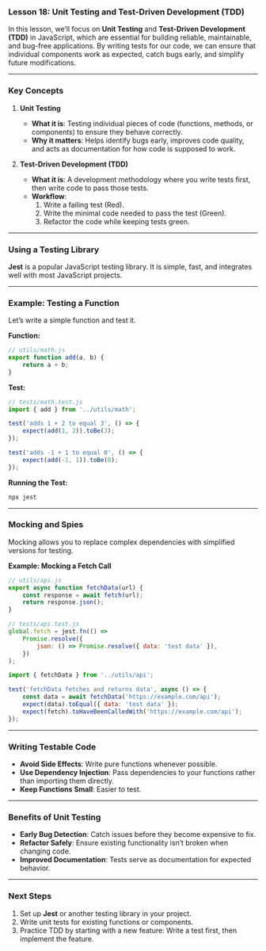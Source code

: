 ### Lesson 18: Unit Testing and Test-Driven Development (TDD)

In this lesson, we’ll focus on **Unit Testing** and **Test-Driven Development (TDD)** in JavaScript, which are essential for building reliable, maintainable, and bug-free applications. By writing tests for our code, we can ensure that individual components work as expected, catch bugs early, and simplify future modifications.

---

### **Key Concepts**
1. **Unit Testing**
   - **What it is**: Testing individual pieces of code (functions, methods, or components) to ensure they behave correctly.
   - **Why it matters**: Helps identify bugs early, improves code quality, and acts as documentation for how code is supposed to work.

2. **Test-Driven Development (TDD)**
   - **What it is**: A development methodology where you write tests first, then write code to pass those tests.
   - **Workflow**:
     1. Write a failing test (Red).
     2. Write the minimal code needed to pass the test (Green).
     3. Refactor the code while keeping tests green.

---

### **Using a Testing Library**
**Jest** is a popular JavaScript testing library. It is simple, fast, and integrates well with most JavaScript projects.

---

### **Example: Testing a Function**
Let’s write a simple function and test it.

**Function:**
```javascript
// utils/math.js
export function add(a, b) {
    return a + b;
}
```

**Test:**
```javascript
// tests/math.test.js
import { add } from '../utils/math';

test('adds 1 + 2 to equal 3', () => {
    expect(add(1, 2)).toBe(3);
});

test('adds -1 + 1 to equal 0', () => {
    expect(add(-1, 1)).toBe(0);
});
```

**Running the Test:**
```bash
npx jest
```

---

### **Mocking and Spies**
Mocking allows you to replace complex dependencies with simplified versions for testing.

**Example: Mocking a Fetch Call**
```javascript
// utils/api.js
export async function fetchData(url) {
    const response = await fetch(url);
    return response.json();
}

// tests/api.test.js
global.fetch = jest.fn(() =>
    Promise.resolve({
        json: () => Promise.resolve({ data: 'test data' }),
    })
);

import { fetchData } from '../utils/api';

test('fetchData fetches and returns data', async () => {
    const data = await fetchData('https://example.com/api');
    expect(data).toEqual({ data: 'test data' });
    expect(fetch).toHaveBeenCalledWith('https://example.com/api');
});
```

---

### **Writing Testable Code**
- **Avoid Side Effects**: Write pure functions whenever possible.
- **Use Dependency Injection**: Pass dependencies to your functions rather than importing them directly.
- **Keep Functions Small**: Easier to test.

---

### **Benefits of Unit Testing**
- **Early Bug Detection**: Catch issues before they become expensive to fix.
- **Refactor Safely**: Ensure existing functionality isn’t broken when changing code.
- **Improved Documentation**: Tests serve as documentation for expected behavior.

---

### **Next Steps**
1. Set up **Jest** or another testing library in your project.
2. Write unit tests for existing functions or components.
3. Practice TDD by starting with a new feature: Write a test first, then implement the feature.
